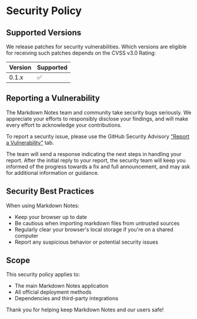 # Security Policy

## Supported Versions

We release patches for security vulnerabilities. Which versions are eligible for receiving such patches depends on the CVSS v3.0 Rating:

| Version | Supported          |
| ------- | ------------------ |
| 0.1.x   | :white_check_mark: |

## Reporting a Vulnerability

The Markdown Notes team and community take security bugs seriously. We appreciate your efforts to responsibly disclose your findings, and will make every effort to acknowledge your contributions.

To report a security issue, please use the GitHub Security Advisory ["Report a Vulnerability"](https://github.com/thesolutiondeskandcompany/markdown-notes/security/advisories/new) tab.

The team will send a response indicating the next steps in handling your report. After the initial reply to your report, the security team will keep you informed of the progress towards a fix and full announcement, and may ask for additional information or guidance.

## Security Best Practices

When using Markdown Notes:

- Keep your browser up to date
- Be cautious when importing markdown files from untrusted sources
- Regularly clear your browser's local storage if you're on a shared computer
- Report any suspicious behavior or potential security issues

## Scope

This security policy applies to:
- The main Markdown Notes application
- All official deployment methods
- Dependencies and third-party integrations

Thank you for helping keep Markdown Notes and our users safe!
